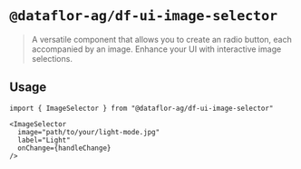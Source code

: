 # `@dataflor-ag/df-ui-image-selector`

> A versatile component that allows you to create an radio button, each accompanied by an image. Enhance your UI with interactive image selections.

## Usage

```tsx
import { ImageSelector } from "@dataflor-ag/df-ui-image-selector"

<ImageSelector
  image="path/to/your/light-mode.jpg"
  label="Light"
  onChange={handleChange}
/>
```
